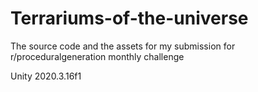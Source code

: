 # Terrariums-of-the-universe
The source code and the assets for my submission for r/proceduralgeneration monthly challenge

Unity 2020.3.16f1
